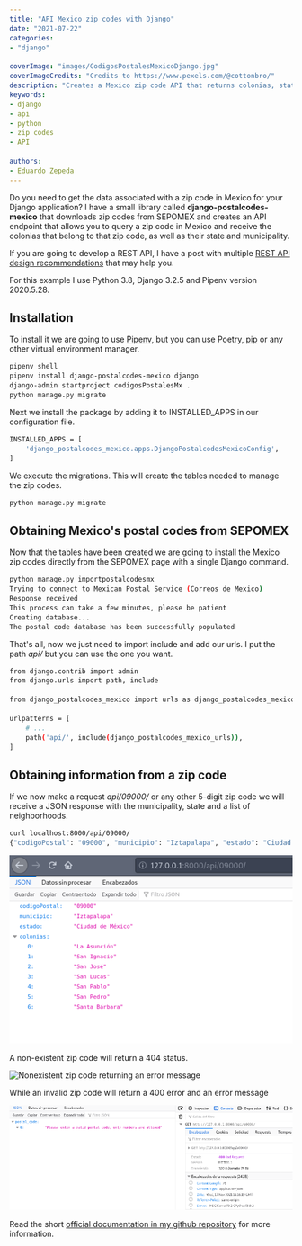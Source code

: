 ```yaml
---
title: "API Mexico zip codes with Django"
date: "2021-07-22"
categories:
- "django"

coverImage: "images/CodigosPostalesMexicoDjango.jpg"
coverImageCredits: "Credits to https://www.pexels.com/@cottonbro/"
description: "Creates a Mexico zip code API that returns colonias, state and municipality, with SEPOMEX data using this Django library."
keywords:
- django
- api
- python
- zip codes
- API

authors:
- Eduardo Zepeda
---
```


Do you need to get the data associated with a zip code in Mexico for your Django application? I have a small library called **django-postalcodes-mexico** that downloads zip codes from SEPOMEX and creates an API endpoint that allows you to query a zip code in Mexico and receive the colonias that belong to that zip code, as well as their state and municipality.

If you are going to develop a REST API, I have a post with multiple [REST API design recommendations](/basic-features-of-a-api-rest/) that may help you.

For this example I use Python 3.8, Django 3.2.5 and Pipenv version 2020.5.28.

## Installation

To install it we are going to use [Pipenv](/pipenv-the-virtual-environment-manager-you-don't-know/), but you can use Poetry, [pip](/python-virtualenv-tutorial-basic-in-linux/) or any other virtual environment manager.

```bash
pipenv shell
pipenv install django-postalcodes-mexico django
django-admin startproject codigosPostalesMx .
python manage.py migrate
```

Next we install the package by adding it to INSTALLED_APPS in our configuration file.

```bash
INSTALLED_APPS = [
    'django_postalcodes_mexico.apps.DjangoPostalcodesMexicoConfig',
]
```

We execute the migrations. This will create the tables needed to manage the zip codes.

```bash
python manage.py migrate
```

## Obtaining Mexico's postal codes from SEPOMEX

Now that the tables have been created we are going to install the Mexico zip codes directly from the SEPOMEX page with a single Django command.

```bash
python manage.py importpostalcodesmx
Trying to connect to Mexican Postal Service (Correos de Mexico)
Response received
This process can take a few minutes, please be patient
Creating database...
The postal code database has been successfully populated
```

That's all, now we just need to import include and add our urls. I put the path _api/_ but you can use the one you want.

```bash
from django.contrib import admin
from django.urls import path, include

from django_postalcodes_mexico import urls as django_postalcodes_mexico_urls

urlpatterns = [
    # ...
    path('api/', include(django_postalcodes_mexico_urls)),
]
```

## Obtaining information from a zip code

If we now make a request _api/09000/_ or any other 5-digit zip code we will receive a JSON response with the municipality, state and a list of neighborhoods.

```bash
curl localhost:8000/api/09000/
{"codigoPostal": "09000", "municipio": "Iztapalapa", "estado": "Ciudad de M\u00e9xico", "colonias": ["La Asunci\u00f3n", "San Ignacio", "San Jos\u00e9", "San Lucas", "San Pablo", "San Pedro", "Santa B\u00e1rbara"]}
```

![Django API query result for postal code "09000"](images/Api-codigos-postales-mx.png)

A non-existent zip code will return a 404 status.

![Nonexistent zip code returning an error message](images/Capture-screen-capture-of-2021-11-17-12-15-24.png)

While an invalid zip code will return a 400 error and an error message

![Invalid zip code returning an error](images/Codigo-postal-invalido.png)

Read the short [official documentation in my github repository](https://github.com/EduardoZepeda/django-postalcodes-mexico) for more information.
